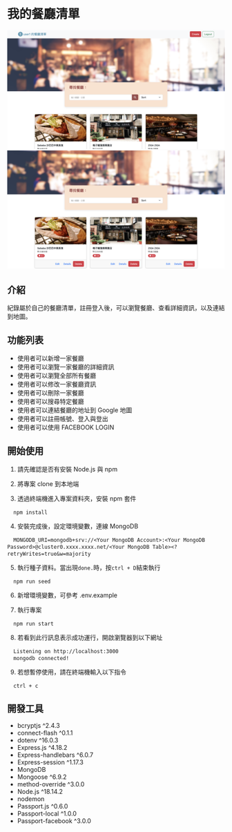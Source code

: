 # 我的餐廳清單
![Restaurant List](/public/image/restaurant_list_1.png)
![Restaurant List](/public/image/restaurant_list_2.png)

## 介紹
紀錄屬於自己的餐廳清單，註冊登入後，可以瀏覽餐廳、查看詳細資訊，以及連結到地圖。

## 功能列表
- 使用者可以新增一家餐廳
- 使用者可以瀏覽一家餐廳的詳細資訊
- 使用者可以瀏覽全部所有餐廳
- 使用者可以修改一家餐廳資訊
- 使用者可以刪除一家餐廳
- 使用者可以搜尋特定餐廳
- 使用者可以連結餐廳的地址到 Google 地圖
- 使用者可以註冊帳號、登入與登出
- 使用者可以使用 FACEBOOK LOGIN

## 開始使用
1. 請先確認是否有安裝 Node.js 與 npm

2. 將專案 clone 到本地端

3. 透過終端機進入專案資料夾，安裝 npm 套件
```
  npm install
```

4. 安裝完成後，設定環境變數，連線 MongoDB
```
  MONGODB_URI=mongodb+srv://<Your MongoDB Account>:<Your MongoDB Password>@cluster0.xxxx.xxxx.net/<Your MongoDB Table><?retryWrites=true&w=majority
```

5. 執行種子資料。當出現`done.`時，按`ctrl + D`結束執行
```
  npm run seed
```

6. 新增環境變數，可參考 .env.example

7. 執行專案
```
  npm run start
```

8. 若看到此行訊息表示成功運行，開啟瀏覽器到以下網址
```
  Listening on http://localhost:3000
  mongodb connected!
```

9. 若想暫停使用，請在終端機輸入以下指令
```
  ctrl + c
```

## 開發工具
- bcryptjs ^2.4.3
- connect-flash ^0.1.1
- dotenv ^16.0.3
- Express.js ^4.18.2
- Express-handlebars ^6.0.7
- Express-session ^1.17.3
- MongoDB
- Mongoose ^6.9.2
- method-override ^3.0.0
- Node.js ^18.14.2
- nodemon
- Passport.js ^0.6.0
- Passport-local ^1.0.0
- Passport-facebook ^3.0.0